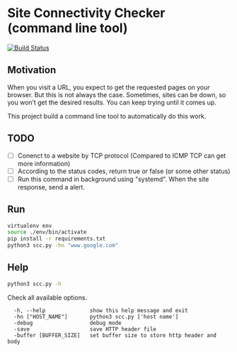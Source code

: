 # Site Connectivity Checker (command line tool)
[![Build Status](https://travis-ci.com/zzdqqqq/Site-Connectivity-Checker.svg?branch=master)](https://travis-ci.com/zzdqqqq/Site-Connectivity-Checker)
## Motivation
When you visit a URL, you expect to get the requested pages on your browser. But this is not always the case. Sometimes, sites can be down, so you won’t get the desired results. You can keep trying until it comes up.

This project build a command line tool to automatically do this work.

## TODO
- [ ] Conenct to a website by TCP protocol (Compared to ICMP TCP can get more information)
- [ ] According to the status codes, return true or false (or some other status)
- [ ] Run this command in background using "systemd". When the site response, send a alert.

## Run
```bash
virtualenv env
source ./env/bin/activate
pip install -r requirements.txt
python3 scc.py -hn "www.google.com"
```

## Help
```bash
python3 scc.py -h
```
Check all available options.
```
  -h, --help              show this help message and exit
  -hn ["HOST_NAME"]       python3 scc.py ['host name']
  -debug                  debug mode
  -save                   save HTTP header file
  -buffer [BUFFER_SIZE]   set buffer size to store http header and body
```